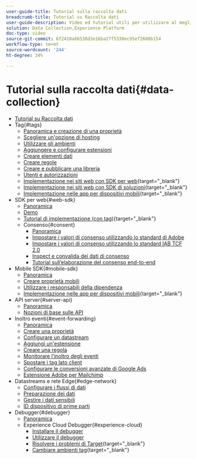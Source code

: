 ```yaml
---
user-guide-title: Tutorial sulla raccolta dati
breadcrumb-title: Tutorial su Raccolta dati
user-guide-description: Video ed tutorial utili per utilizzare al meglio la funzione Raccolta dati in Experience Platform.
solution: Data Collection,Experience Platform
doc-type: video
source-git-commit: 6f2410a66538d3e16ba27f5330ec95ef2600b154
workflow-type: tm+mt
source-wordcount: '244'
ht-degree: 34%

---
```



# Tutorial sulla raccolta dati{#data-collection}

+ [Tutorial su Raccolta dati](overview.md)
+ Tag{#tags}
   + [Panoramica e creazione di una proprietà](tags/create-a-property.md)
   + [Scegliere un&#39;opzione di hosting](tags/choose-a-hosting-option.md)
   + [Utilizzare gli ambienti](tags/use-environments.md)
   + [Aggiungere e configurare estensioni](tags/add-and-configure-extensions.md)
   + [Creare elementi dati](tags/create-data-elements.md)
   + [Creare regole](tags/build-rules.md)
   + [Creare e pubblicare una libreria](tags/build-and-publish-a-library.md)
   + [Utenti e autorizzazioni](tags/users-and-permissions.md)
   + [Implementazione nei siti web con SDK per web](https://experienceleague.adobe.com/docs/platform-learn/implement-web-sdk/overview.html?lang=it){target=&quot;_blank&quot;}
   + [Implementazione nei siti web con SDK di soluzioni](https://experienceleague.adobe.com/docs/platform-learn/implement-in-websites/overview.html){target=&quot;_blank&quot;}
   + [Implementazione nelle app per dispositivi mobili](https://experienceleague.adobe.com/docs/platform-learn/implement-mobile-sdk/overview.html){target=&quot;_blank&quot;}
+ SDK per web{#web-sdk}
   + [Panoramica](web-sdk/overview.md)
   + [Demo](web-sdk/demo.md)
   + [Tutorial di implementazione (con tag)](https://experienceleague.adobe.com/docs/platform-learn/implement-web-sdk/overview.html){target=&quot;_blank&quot;}
   + Consenso{#consent}
      + [Panoramica](web-sdk/consent/overview.md)
      + [Impostare i valori di consenso utilizzando lo standard di Adobe](web-sdk/consent/set-consent-adobe.md)
      + [Impostare i valori di consenso utilizzando lo standard IAB TCF 2.0](web-sdk/consent/set-consent-iab.md)
      + [Inspect e convalida dei dati di consenso](web-sdk/consent/inspect.md)
      + [Tutorial sull’elaborazione del consenso end-to-end](web-sdk/consent/tutorial.md)
+ Mobile SDK{#mobile-sdk}
   + [Panoramica](mobile-sdk/overview.md)
   + [Creare proprietà mobili](mobile-sdk/create-mobile-properties.md)
   + [Utilizzare i responsabili della dipendenza](mobile-sdk/use-dependency-managers.md)
   + [Implementazione nelle app per dispositivi mobili](https://experienceleague.adobe.com/docs/platform-learn/implement-mobile-sdk/overview.html){target=&quot;_blank&quot;}
+ API server{#server-api}
   + [Panoramica](server-api/overview.md)
   + [Nozioni di base sulle API](server-api/introduction.md)
+ Inoltro eventi{#event-forwarding}
   + [Panoramica](event-forwarding/overview.md)
   + [Creare una proprietà](event-forwarding/create-a-property.md)
   + [Configurare un datastream](event-forwarding/set-up-a-datastream.md)
   + [Aggiungi un&#39;estensione](event-forwarding/add-an-extension.md)
   + [Creare una regola](event-forwarding/create-a-rule.md)
   + [Monitorare l’inoltro degli eventi](event-forwarding/monitor.md)
   + [Spostare i tag lato client](event-forwarding/consider-moving-tags.md)
   + [Configurare le conversioni avanzate di Google Ads](event-forwarding/set-up-google-ads-enhanced-conversions.md)
   + [Estensione Adobe per Mailchimp](event-forwarding/adobe-extension-for-mailchimp.md)
+ Datastreams e rete Edge{#edge-network}
   + [Configurare i flussi di dati](edge/configure-datastreams.md)
   + [Preparazione dei dati](edge/data-prep.md)
   + [Gestire i dati sensibili](edge/manage-sensitive-data-in-datastreams.md)
   + [ID dispositivo di prime parti](edge/generate-first-party-device-ids.md)
+ Debugger{#debugger}
   + [Panoramica](debugger/overview.md)
   + Experience Cloud Debugger{#experience-cloud}
      + [Installare il debugger](debugger/experience-cloud/add-the-extension.md)
      + [Utilizzare il debugger](debugger/experience-cloud/use-the-experience-cloud-debugger.md)
      + [Risolvere i problemi di Target](https://experienceleague.adobe.com/docs/target-learn/tutorials/troubleshooting/troubleshoot-with-the-experience-cloud-debugger.html){target=&quot;_blank&quot;}
      + [Cambiare ambienti tag](https://experienceleague.adobe.com/docs/platform-learn/implement-in-websites/configure-tags/switch-environments.html){target=&quot;_blank&quot;}
